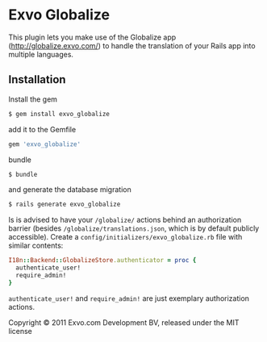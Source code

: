 # Exvo Globalize

This plugin lets you make use of the Globalize app (http://globalize.exvo.com/)
to handle the translation of your Rails app into multiple languages.


## Installation

Install the gem

```bash
$ gem install exvo_globalize
```

add it to the Gemfile

```ruby
gem 'exvo_globalize'
```

bundle

```bash
$ bundle
```

and generate the database migration

```bash
$ rails generate exvo_globalize
```


Is is advised to have your `/globalize/` actions behind an authorization barrier (besides `/globalize/translations.json`, which is by default publicly accessible).
Create a `config/initializers/exvo_globalize.rb` file with similar contents:

```ruby
I18n::Backend::GlobalizeStore.authenticator = proc {
  authenticate_user!
  require_admin!
}
```

`authenticate_user!` and `require_admin!` are just exemplary authorization actions.



Copyright © 2011 Exvo.com Development BV, released under the MIT license
